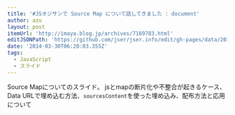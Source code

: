 ```yaml
---
title: '#JSオジサンで Source Map について話してきました : document'
author: azu
layout: post
itemUrl: 'http://imaya.blog.jp/archives/7169783.html'
editJSONPath: 'https://github.com/jser/jser.info/edit/gh-pages/data/2014/03/index.json'
date: '2014-03-30T06:20:03.355Z'
tags:
  - JavaScript
  - スライド
---
```

Source Mapについてのスライド。
jsとmapの断片化や不整合が起きるケース、Data URLで埋め込む方法、`sourcesContent`を使った埋め込み、配布方法と応用について
